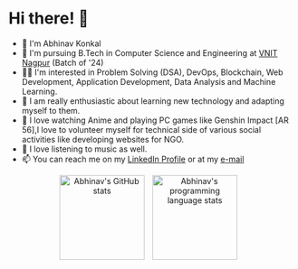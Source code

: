 
# Hi there! 👋


* 🚀 I'm Abhinav Konkal
* 🌱 I'm pursuing B.Tech in Computer Science and Engineering at [VNIT Nagpur](https://vnit.ac.in/) (Batch of '24)
* 👨‍💻 I'm interested in Problem Solving (DSA), DevOps, Blockchain, Web Development, Application Development, Data Analysis and Machine Learning.
* 🌄 I am really enthusiastic about learning new technology and adapting myself to them.
* 🏀 I love watching Anime and playing PC games like Genshin Impact [AR 56],I love to volunteer myself for technical side of various social activities like developing websites for NGO.
* 🎵 I love listening to music as well.
* 📫 You can reach me on my [LinkedIn Profile](https://www.linkedin.com/in/abhinav-konkal-12159206/) or at my [e-mail](mailto:abhikonkal@gmail.com)

<p align="center">
  <img align="center" src="https://github-readme-stats.vercel.app/api?username=abhikonkal&theme=algolia&title_color=89cff0&include_all_commits=true&count_private=true&show_icons=true" height="150px" alt="Abhinav's GitHub stats" />
  <img align="center" hspace="10" src="https://github-readme-stats.vercel.app/api/top-langs/?username=abhikonkal&langs_count=8&hide=scss,css,html&layout=compact&card_width=350" height="150px" alt="Abhinav's programming language stats" />
</p>
